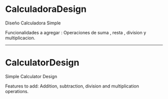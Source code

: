 # CalculadoraDesign
Diseño Calculadora Simple 

Funcionalidades a agregar :
Operaciones de suma , resta , division y multiplicacion.

------------------------

# CalculatorDesign
Simple Calculator Design 

Features to add:
Addition, subtraction, division and multiplication operations.
